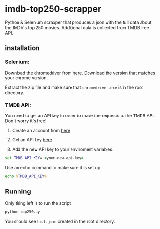 # imdb-top250-scrapper

Python &amp; Selenium scrapper that produces a json with the full data about the IMDb's top 250 movies. Additional data is collected from TMDB free API.

## installation

### Selenium:

Download the chromedriver from [here](https://chromedriver.chromium.org/downloads). Download the version that matches your chrome version.

Extract the zip file and make sure that `chromedriver.exe` is in the root directory.

### TMDB API:

You need to get an API key in order to make the requests to the TMDB API. Don't worry it's free!

1. Create an account from [here](https://www.themoviedb.org/account/signup?language=en-US)

2. Get an API key [here](https://www.themoviedb.org/settings/api)

3. Add the new API key to your enviroment variables.

```cmd
set TMDB_API_KEY= <your-new-api-key>
```

Use an echo command to make sure it is set up.

```cmd
echo %TMDB_API_KEY%
```

## Running 

Only thing left is to run the script.

```cmd
python top250.py
```

You should see `list.json` created in the root directory.
